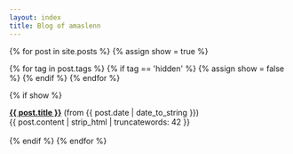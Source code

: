```yaml
---
layout: index
title: Blog of amaslenn
---
```

{% for post in site.posts %}
  {% assign show = true %}

  {% for tag in post.tags %}
    {% if tag == 'hidden' %}
      {% assign show = false %}
    {% endif %}
  {% endfor %}

  {% if show %}
  <div class="post_preview">
     <a href="{{ post.url }}"><b>{{ post.title }}</b></a> (from {{ post.date | date_to_string }}) </br>
     {{ post.content | strip_html | truncatewords: 42 }}
  </div>
  </br>
  {% endif %}
{% endfor %}
